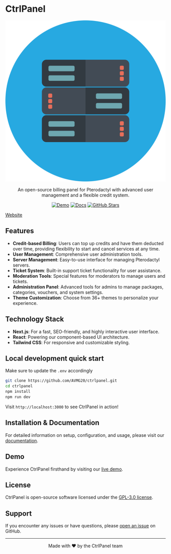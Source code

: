 # CtrlPanel

<div align="center">

![CtrlPanel Logo](https://github.com/AVMG20/ctrlpanel/blob/master/logo.png)

An open-source billing panel for Pterodactyl with advanced user management and a flexible credit system.

[![Demo](https://img.shields.io/badge/demo-live-brightgreen)](https://demo-ctrlpanel.avmg.dev)
[![Docs](https://img.shields.io/badge/docs-read-blue)](https://docs-ctrlpanel.avmg.dev)
[![GitHub Stars](https://img.shields.io/github/stars/AVMG20/ctrlpanel?style=social)](https://github.com/AVMG20/ctrlpanel)

</div>

[Website](https://docs-ctrlpanel.avmg.dev)

## Features

- **Credit-based Billing**: Users can top up credits and have them deducted over time, providing flexibility to start and cancel services at any time.
- **User Management**: Comprehensive user administration tools.
- **Server Management**: Easy-to-use interface for managing Pterodactyl servers.
- **Ticket System**: Built-in support ticket functionality for user assistance.
- **Moderation Tools**: Special features for moderators to manage users and tickets.
- **Administration Panel**: Advanced tools for admins to manage packages, categories, vouchers, and system settings.
- **Theme Customization**: Choose from 36+ themes to personalize your experience.

## Technology Stack

- **Next.js**: For a fast, SEO-friendly, and highly interactive user interface.
- **React**: Powering our component-based UI architecture.
- **Tailwind CSS**: For responsive and customizable styling.

## Local development quick start
Make sure to update the `.env` accordingly

```bash
git clone https://github.com/AVMG20/ctrlpanel.git
cd ctrlpanel
npm install
npm run dev
```

Visit `http://localhost:3000` to see CtrlPanel in action!

## Installation & Documentation

For detailed information on setup, configuration, and usage, please visit our [documentation](https://docs-ctrlpanel.avmg.dev).

## Demo

Experience CtrlPanel firsthand by visiting our [live demo](https://demo-ctrlpanel.avmg.dev).

## License

CtrlPanel is open-source software licensed under the [GPL-3.0 license](LICENSE).

## Support

If you encounter any issues or have questions, please [open an issue](https://github.com/AVMG20/ctrlpanel/issues) on GitHub.

---

<div align="center">
  Made with ❤️ by the CtrlPanel team
</div>